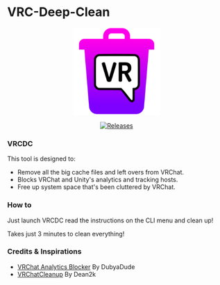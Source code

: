 # VRC-Deep-Clean

<p align="center">
  <img src="https://github.com/scrim-dev/VRC-Deep-Clean/blob/master/VRC-Deep-Clean/VRCDeepCleanLogo.png" alt="VRC Deep Clean Logo" width="200">
</p>

<div align="center">

  
  [![Releases](https://img.shields.io/badge/Download%20Now-%235A2D82?style=for-the-badge)](https://github.com/scrim-dev/VRC-Deep-Clean/releases)
</div>

### **VRCDC**

This tool is designed to:
- Remove all the big cache files and left overs from VRChat.
- Blocks VRChat and Unity's analytics and tracking hosts.
- Free up system space that's been cluttered by VRChat.

### How to
Just launch VRCDC read the instructions on the CLI menu and clean up!

Takes just 3 minutes to clean everything!

### Credits & Inspirations
- [VRChat Analytics Blocker](https://github.com/DubyaDude/VRChat-Analytics-Blocker) By DubyaDude
- [VRChatCleanup](https://github.com/Dean2k/VRChatCleanup) By Dean2k
